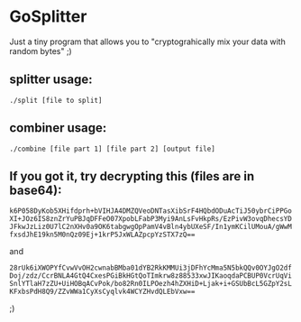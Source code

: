 # GoSplitter

Just a tiny program that allows you to "cryptograhically mix your data with random bytes" ;)

## splitter usage:
`./split [file to split]`

## combiner usage:
`./combine [file part 1] [file part 2] [output file]`

## If you got it, try decrypting this (files are in base64):

```k6P058DyKob5XHifdprh+bVIHJA4DMZQVeoDNTasXibSrF4HQbdODuAcTiJ50ybrCiPPGoXI+JOz6IS8znZrYuPBJqDFFeO07XpobLFabP3Myi9AnLsFvHkpRs/EzPivW3ovqDhecsYDJFkwJzLiz0U7lC2nXHv0a9OK6tabgwgOpPamV4vBln4ybUXeSF/In1ymKCilUMouA/gWwMfxsdJhE19kn5M0nQz09Ej+1krP5JxWLAZpcpYzSTX7zQ==```

and

```28rUk6iXWOPYfCvwVvOH2cwnabBMba01dYB2RkKMMUi3jDFhYcMma5N5bkQQv0OYJgO2dfDoj/zdz/CcrBNLA4GtQ4CxesPGiBkHGtQoTImkrw8z88533xwJIKaoqdaPCBUP0VcrUqViSnlYTlaH7zZU+UiHOBqACvPok/bo82Rn0ILPOezh4hZXHiD+Ljak+i+GSUbBcL5GZpY2sLKFxbsPdH8Q9/ZZvWWa1CyXsCyqlvk4WCYZHvdQLEbVxw==```

;)
